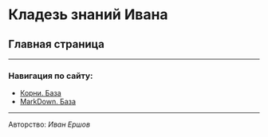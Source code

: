 # Кладезь знаний Ивана

## Главная страница

---
### Навигация по сайту:

- [Корни. База](науки/математика/Корни-База.md)
- [MarkDown. База](MarkDown-База.md)

---
Авторство: *Иван Ершов*
